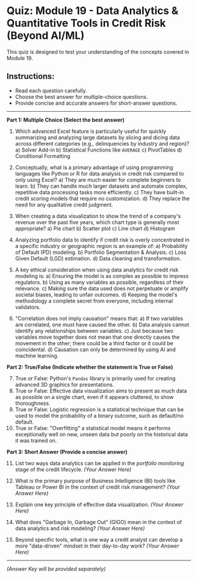 # Quiz: Module 19 - Data Analytics & Quantitative Tools in Credit Risk (Beyond AI/ML)

This quiz is designed to test your understanding of the concepts covered in Module 19.

## Instructions:
*   Read each question carefully.
*   Choose the best answer for multiple-choice questions.
*   Provide concise and accurate answers for short-answer questions.

---

**Part 1: Multiple Choice (Select the best answer)**

1.  Which advanced Excel feature is particularly useful for quickly summarizing and analyzing large datasets by slicing and dicing data across different categories (e.g., delinquencies by industry and region)?
    a)  Solver Add-in
    b)  Statistical Functions like `AVERAGE`
    c)  PivotTables
    d)  Conditional Formatting

2.  Conceptually, what is a primary advantage of using programming languages like Python or R for data analysis in credit risk compared to only using Excel?
    a)  They are much easier for complete beginners to learn.
    b)  They can handle much larger datasets and automate complex, repetitive data processing tasks more efficiently.
    c)  They have built-in credit scoring models that require no customization.
    d)  They replace the need for any qualitative credit judgment.

3.  When creating a data visualization to show the trend of a company's revenue over the past five years, which chart type is generally most appropriate?
    a)  Pie chart
    b)  Scatter plot
    c)  Line chart
    d)  Histogram

4.  Analyzing portfolio data to identify if credit risk is overly concentrated in a specific industry or geographic region is an example of:
    a)  Probability of Default (PD) modeling.
    b)  Portfolio Segmentation & Analysis.
    c)  Loss Given Default (LGD) estimation.
    d)  Data cleaning and transformation.

5.  A key ethical consideration when using data analytics for credit risk modeling is:
    a)  Ensuring the model is as complex as possible to impress regulators.
    b)  Using as many variables as possible, regardless of their relevance.
    c)  Making sure the data used does not perpetuate or amplify societal biases, leading to unfair outcomes.
    d)  Keeping the model's methodology a complete secret from everyone, including internal validators.

6.  "Correlation does not imply causation" means that:
    a)  If two variables are correlated, one must have caused the other.
    b)  Data analysis cannot identify any relationships between variables.
    c)  Just because two variables move together does not mean that one directly causes the movement in the other; there could be a third factor or it could be coincidental.
    d)  Causation can only be determined by using AI and machine learning.

**Part 2: True/False (Indicate whether the statement is True or False)**

7.  True or False: Python's `Pandas` library is primarily used for creating advanced 3D graphics for presentations.
8.  True or False: Effective data visualization aims to present as much data as possible on a single chart, even if it appears cluttered, to show thoroughness.
9.  True or False: Logistic regression is a statistical technique that can be used to model the probability of a binary outcome, such as default/no default.
10. True or False: "Overfitting" a statistical model means it performs exceptionally well on new, unseen data but poorly on the historical data it was trained on.

**Part 3: Short Answer (Provide a concise answer)**

11. List two ways data analytics can be applied in the *portfolio monitoring* stage of the credit lifecycle.
    *(Your Answer Here)*

12. What is the primary purpose of Business Intelligence (BI) tools like Tableau or Power BI in the context of credit risk management?
    *(Your Answer Here)*

13. Explain one key principle of effective data visualization.
    *(Your Answer Here)*

14. What does "Garbage In, Garbage Out" (GIGO) mean in the context of data analytics and risk modeling?
    *(Your Answer Here)*

15. Beyond specific tools, what is one way a credit analyst can develop a more "data-driven" mindset in their day-to-day work?
    *(Your Answer Here)*

---

*(Answer Key will be provided separately)*
